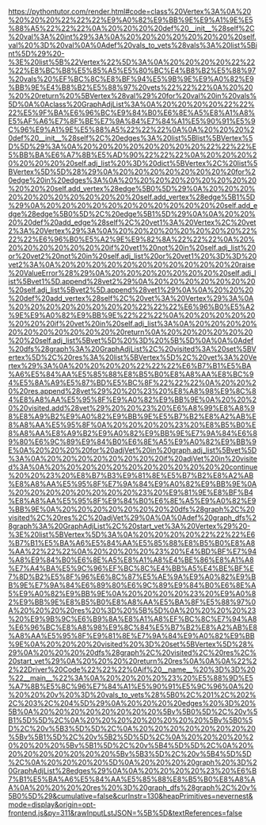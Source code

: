 <!--
    File: graph_dfs.md
    Created Time: 2024-01-05
    Author: krahets (krahets@163.com)
--->

<!-- [file]{graph_dfs}-[class]{}-[func]{graph_dfs} -->
https://pythontutor.com/render.html#code=class%20Vertex%3A%0A%20%20%20%20%22%22%22%E9%A0%82%E9%BB%9E%E9%A1%9E%E5%88%A5%22%22%22%0A%20%20%20%20def%20__init__%28self%2C%20val%3A%20int%29%3A%0A%20%20%20%20%20%20%20%20self.val%20%3D%20val%0A%0Adef%20vals_to_vets%28vals%3A%20list%5Bint%5D%29%20-%3E%20list%5B%22Vertex%22%5D%3A%0A%20%20%20%20%22%22%22%E8%BC%B8%E5%85%A5%E5%80%BC%E4%B8%B2%E5%88%97%20vals%20%EF%BC%8C%E8%BF%94%E5%9B%9E%E9%A0%82%E9%BB%9E%E4%B8%B2%E5%88%97%20vets%22%22%22%0A%20%20%20%20return%20%5BVertex%28val%29%20for%20val%20in%20vals%5D%0A%0Aclass%20GraphAdjList%3A%0A%20%20%20%20%22%22%22%E5%9F%BA%E6%96%BC%E9%84%B0%E6%8E%A5%E8%A1%A8%E5%AF%A6%E7%8F%BE%E7%9A%84%E7%84%A1%E5%90%91%E5%9C%96%E9%A1%9E%E5%88%A5%22%22%22%0A%0A%20%20%20%20def%20__init__%28self%2C%20edges%3A%20list%5Blist%5BVertex%5D%5D%29%3A%0A%20%20%20%20%20%20%20%20%22%22%22%E5%BB%BA%E6%A7%8B%E5%AD%90%22%22%22%0A%20%20%20%20%20%20%20%20self.adj_list%20%3D%20dict%5BVertex%2C%20list%5BVertex%5D%5D%28%29%0A%20%20%20%20%20%20%20%20for%20edge%20in%20edges%3A%0A%20%20%20%20%20%20%20%20%20%20%20%20self.add_vertex%28edge%5B0%5D%29%0A%20%20%20%20%20%20%20%20%20%20%20%20self.add_vertex%28edge%5B1%5D%29%0A%20%20%20%20%20%20%20%20%20%20%20%20self.add_edge%28edge%5B0%5D%2C%20edge%5B1%5D%29%0A%0A%20%20%20%20def%20add_edge%28self%2C%20vet1%3A%20Vertex%2C%20vet2%3A%20Vertex%29%3A%0A%20%20%20%20%20%20%20%20%22%22%22%E6%96%B0%E5%A2%9E%E9%82%8A%22%22%22%0A%20%20%20%20%20%20%20%20if%20vet1%20not%20in%20self.adj_list%20or%20vet2%20not%20in%20self.adj_list%20or%20vet1%20%3D%3D%20vet2%3A%0A%20%20%20%20%20%20%20%20%20%20%20%20raise%20ValueError%28%29%0A%20%20%20%20%20%20%20%20self.adj_list%5Bvet1%5D.append%28vet2%29%0A%20%20%20%20%20%20%20%20self.adj_list%5Bvet2%5D.append%28vet1%29%0A%0A%20%20%20%20def%20add_vertex%28self%2C%20vet%3A%20Vertex%29%3A%0A%20%20%20%20%20%20%20%20%22%22%22%E6%96%B0%E5%A2%9E%E9%A0%82%E9%BB%9E%22%22%22%0A%20%20%20%20%20%20%20%20if%20vet%20in%20self.adj_list%3A%0A%20%20%20%20%20%20%20%20%20%20%20%20return%0A%20%20%20%20%20%20%20%20self.adj_list%5Bvet%5D%20%3D%20%5B%5D%0A%0A%0Adef%20dfs%28graph%3A%20GraphAdjList%2C%20visited%3A%20set%5BVertex%5D%2C%20res%3A%20list%5BVertex%5D%2C%20vet%3A%20Vertex%29%3A%0A%20%20%20%20%22%22%22%E6%B7%B1%E5%BA%A6%E5%84%AA%E5%85%88%E8%B5%B0%E8%A8%AA%E8%BC%94%E5%8A%A9%E5%87%BD%E5%BC%8F%22%22%22%0A%20%20%20%20res.append%28vet%29%20%20%23%20%E8%A8%98%E9%8C%84%E8%A8%AA%E5%95%8F%E9%A0%82%E9%BB%9E%0A%20%20%20%20visited.add%28vet%29%20%20%23%20%E6%A8%99%E8%A8%98%E8%A9%B2%E9%A0%82%E9%BB%9E%E5%B7%B2%E8%A2%AB%E8%A8%AA%E5%95%8F%0A%20%20%20%20%23%20%E8%B5%B0%E8%A8%AA%E8%A9%B2%E9%A0%82%E9%BB%9E%E7%9A%84%E6%89%80%E6%9C%89%E9%84%B0%E6%8E%A5%E9%A0%82%E9%BB%9E%0A%20%20%20%20for%20adjVet%20in%20graph.adj_list%5Bvet%5D%3A%0A%20%20%20%20%20%20%20%20if%20adjVet%20in%20visited%3A%0A%20%20%20%20%20%20%20%20%20%20%20%20continue%20%20%23%20%E8%B7%B3%E9%81%8E%E5%B7%B2%E8%A2%AB%E8%A8%AA%E5%95%8F%E7%9A%84%E9%A0%82%E9%BB%9E%0A%20%20%20%20%20%20%20%20%23%20%E9%81%9E%E8%BF%B4%E8%A8%AA%E5%95%8F%E9%84%B0%E6%8E%A5%E9%A0%82%E9%BB%9E%0A%20%20%20%20%20%20%20%20dfs%28graph%2C%20visited%2C%20res%2C%20adjVet%29%0A%0A%0Adef%20graph_dfs%28graph%3A%20GraphAdjList%2C%20start_vet%3A%20Vertex%29%20-%3E%20list%5BVertex%5D%3A%0A%20%20%20%20%22%22%22%E6%B7%B1%E5%BA%A6%E5%84%AA%E5%85%88%E8%B5%B0%E8%A8%AA%22%22%22%0A%20%20%20%20%23%20%E4%BD%BF%E7%94%A8%E9%84%B0%E6%8E%A5%E8%A1%A8%E4%BE%86%E8%A1%A8%E7%A4%BA%E5%9C%96%EF%BC%8C%E4%BB%A5%E4%BE%BF%E7%8D%B2%E5%8F%96%E6%8C%87%E5%AE%9A%E9%A0%82%E9%BB%9E%E7%9A%84%E6%89%80%E6%9C%89%E9%84%B0%E6%8E%A5%E9%A0%82%E9%BB%9E%0A%20%20%20%20%23%20%E9%A0%82%E9%BB%9E%E8%B5%B0%E8%A8%AA%E5%BA%8F%E5%88%97%0A%20%20%20%20res%20%3D%20%5B%5D%0A%20%20%20%20%23%20%E9%9B%9C%E6%B9%8A%E8%A1%A8%EF%BC%8C%E7%94%A8%E6%96%BC%E8%A8%98%E9%8C%84%E5%B7%B2%E8%A2%AB%E8%A8%AA%E5%95%8F%E9%81%8E%E7%9A%84%E9%A0%82%E9%BB%9E%0A%20%20%20%20visited%20%3D%20set%5BVertex%5D%28%29%0A%20%20%20%20dfs%28graph%2C%20visited%2C%20res%2C%20start_vet%29%0A%20%20%20%20return%20res%0A%0A%0A%22%22%22Driver%20Code%22%22%22%0Aif%20__name__%20%3D%3D%20%22__main__%22%3A%0A%20%20%20%20%23%20%E5%88%9D%E5%A7%8B%E5%8C%96%E7%84%A1%E5%90%91%E5%9C%96%0A%20%20%20%20v%20%3D%20vals_to_vets%28%5B0%2C%201%2C%202%2C%203%2C%204%5D%29%0A%20%20%20%20edges%20%3D%20%5B%0A%20%20%20%20%20%20%20%20%5Bv%5B0%5D%2C%20v%5B1%5D%5D%2C%0A%20%20%20%20%20%20%20%20%5Bv%5B0%5D%2C%20v%5B3%5D%5D%2C%0A%20%20%20%20%20%20%20%20%5Bv%5B1%5D%2C%20v%5B2%5D%5D%2C%0A%20%20%20%20%20%20%20%20%5Bv%5B1%5D%2C%20v%5B4%5D%5D%2C%0A%20%20%20%20%20%20%20%20%5Bv%5B3%5D%2C%20v%5B4%5D%5D%2C%0A%20%20%20%20%5D%0A%20%20%20%20graph%20%3D%20GraphAdjList%28edges%29%0A%0A%20%20%20%20%23%20%E6%B7%B1%E5%BA%A6%E5%84%AA%E5%85%88%E8%B5%B0%E8%A8%AA%0A%20%20%20%20res%20%3D%20graph_dfs%28graph%2C%20v%5B0%5D%29&cumulative=false&curInstr=130&heapPrimitives=nevernest&mode=display&origin=opt-frontend.js&py=311&rawInputLstJSON=%5B%5D&textReferences=false
